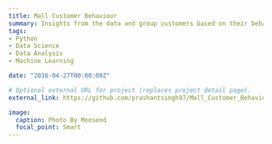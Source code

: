 ```yaml
---
title: Mall Customer Behaviour
summary: Insights from the data and group customers based on their behaviorsdataset
tags:
- Python
- Data Science
- Data Analysis
- Machine Learning

date: "2016-04-27T00:00:00Z"

# Optional external URL for project (replaces project detail page).
external_link: https://github.com/prashantsingh97/Mall_Customer_Behaviour

image:
  caption: Photo By Moosend
  focal_point: Smart
---
```

